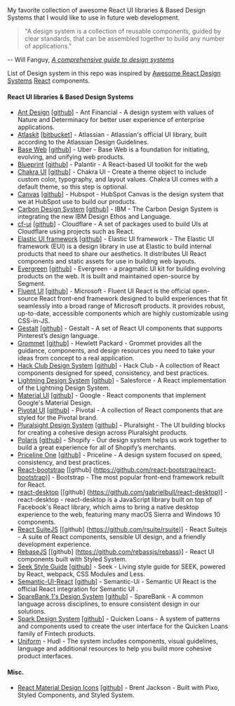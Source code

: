 My favorite collection of awesome React UI libraries & Based Design Systems that I would like to use in future web development. 

> "A design system is a collection of reusable components, guided by clear
> standards, that can be assembled together to build any number of
> applications."

-- Will Fanguy, [_A comprehensive guide to design
systems_](https://www.invisionapp.com/inside-design/guide-to-design-systems/)

List of Design system in this repo was inspired by [Awesome React Design Systems](https://github.com/jbranchaud/awesome-react-design-systems/) [React](https://reactjs.org/) components.

#### React UI libraries & Based Design Systems

- [Ant Design](https://ant.design/) [[github](https://github.com/ant-design/ant-design/)] - Ant Financial - A design system with values of Nature and Determinacy for better user experience of enterprise applications.
- [Atlaskit](http://atlaskit.atlassian.com/) [[bitbucket](https://bitbucket.org/atlassian/atlaskit-mk-2)] - Atlassian - Atlassian's official UI library, built according to the Atlassian Design Guidelines.
- [Base Web](https://baseweb.design/) [[github](https://github.com/uber/baseweb)] - Uber - Base Web is a foundation for initiating, evolving, and unifying web products.
- [Blueprint](http://blueprintjs.com/) [[github](https://github.com/palantir/blueprint)] - Palantir - A React-based UI toolkit for the web
- [Chakra UI](https://chakra-ui.com/getting-started) [[github](https://github.com/chakra-ui/chakra-ui/tree/master/packages/chakra-ui)] - Chakra UI - Create a theme object to include custom color, typography, and layout values. Chakra UI comes with a default theme, so this step is optional.
- [Canvas](https://canvas.hubspot.com/) [[github](https://github.com/HubSpot/canvas)] - Hubspot - HubSpot Canvas is the design system that we at HubSpot use to build our products.
- [Carbon Design System](http://carbondesignsystem.com/) [[github](https://github.com/carbon-design-system/carbon-components)] - IBM - The Carbon Design System is integrating the new IBM Design Ethos and Language.
- [cf-ui](https://cloudflare.github.io/cf-ui/) [[github](https://github.com/cloudflare/cf-ui)] - Cloudflare - A set of packages used to build UIs at Cloudflare using projects such as React.
- [Elastic UI framework](https://elastic.github.io/eui/#/) [[github](https://github.com/segmentio/evergreen)] - Elastic UI framework - The Elastic UI framework (EUI) is a design library in use at Elastic to build internal products that need to share our aesthetics. It distributes UI React components and static assets for use in building web layouts.
- [Evergreen](https://evergreen.segment.com/get-started/introduction) [[github](https://github.com/segmentio/evergreen)] - Evergreen - a pragmatic UI kit for building evolving products on the web. It is built and maintained open-source by Segment.
- [Fluent UI](https://developer.microsoft.com/en-us/fluentui#/get-started) [[github](https://github.com/microsoft/fluentui)] - Microsoft - Fluent UI React is the official open-source React front-end framework designed to build experiences that fit seamlessly into a broad range of Microsoft products. It provides robust, up-to-date, accessible components which are highly customizable using CSS-in-JS.
- [Gestalt](https://pinterest.github.io/gestalt/) [[github](https://github.com/pinterest/gestalt)] - Gestalt - A set of React UI components that supports Pinterest’s design language.
- [Grommet](http://grommet.io/) [[github](https://github.com/grommet/grommet)] - Hewlett Packard - Grommet provides all the guidance, components, and design resources you need to take your ideas from concept to a real application.
- [Hack Club Design System](https://design.hackclub.com) [[github](https://github.com/hackclub/design-system)] - Hack Club - A collection of React components designed for speed, consistency, and best practices.
- [Lightning Design System](https://react.lightningdesignsystem.com/) [[github](https://github.com/salesforce/design-system-react)] - Salesforce - A React implementation of the Lightning Design System.
- [Material UI](https://www.material-ui.com/#/) [[github](https://github.com/mui-org/material-ui)] - Google - React components that implement Google's Material Design.
- [Pivotal UI](https://styleguide.pivotal.io/) [[github](https://github.com/pivotal-cf/pivotal-ui)] - Pivotal - A collection of React components that are styled for the Pivotal brand.
- [Pluralsight Design System](https://design-system.pluralsight.com/) [[github](https://github.com/pluralsight/design-system)] - Pluralsight - The UI building blocks for creating a cohesive design across Pluralsight products.
- [Polaris](https://polaris.shopify.com/) [[github](https://github.com/Shopify/polaris)] - Shopify - Our design system helps us work together to build a great experience for all of Shopify’s merchants.
- [Priceline One](https://pricelinelabs.github.io/design-system/) [[github](https://github.com/pricelinelabs/design-system)] - Priceline - A design system focused on speed, consistency, and best practices.
- [React-bootstrap](https://react-bootstrap.github.io/) [[github] (https://github.com/react-bootstrap/react-bootstrap)] - Bootstrap - The most popular front-end framework rebuilt for React.
- [react-desktop](http://reactdesktop.js.org/) [[github] (https://github.com/gabrielbull/react-desktop)] - react-desktop - react-desktop is a JavaScript library built on top of Facebook's React library, which aims to bring a native desktop experience to the web, featuring many macOS Sierra and Windows 10 components. 
- [React SuiteJS](https://rsuitejs.com/en/) [[github] (https://github.com/rsuite/rsuite)] - React Suitejs - A suite of React components, sensible UI design, and a friendly development experience.
- [RebaseJS](https://rebassjs.org/) [[github] (https://github.com/rebassjs/rebass)] - React UI components built with Styled System.
- [Seek Style Guide](https://seek-oss.github.io/seek-style-guide/) [[github](https://github.com/seek-oss/seek-style-guide)] - Seek - Living style guide for SEEK, powered by React, webpack, CSS Modules and Less.
- [Semantic-UI-React](https://react.semantic-ui.com/) [[github](https://github.com/Semantic-Org/Semantic-UI-React)] - Semantic-Ui - Semantic UI React is the official React integration for Semantic UI .
- [SpareBank 1's Design System](https://design.sparebank1.no/) [[github](https://github.com/SpareBank1/designsystem)] - SpareBank - A common language across disciplines, to ensure consistent design in our solutions.
- [Spark Design System](https://sparkdesignsystem.com/) [[github](https://github.com/sparkdesignsystem/spark-design-system)] - Quicken Loans - A system of patterns and components used to create the user interface for the Quicken Loans family of Fintech products.
- [Uniform](http://uniform.hudl.com/) - Hudl - The system includes
  components, visual guidelines, language and additional resources to help
  you build more cohesive product interfaces.


#### Misc.

- [React Material Design Icons](https://jxnblk.com/rmdi/) [[github](https://github.com/jxnblk/rmdi)] - Brent Jackson - Built with Pixo, Styled Components, and Styled System.
